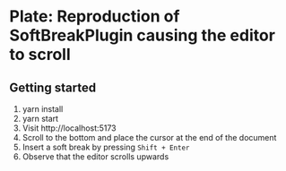 # Plate: Reproduction of SoftBreakPlugin causing the editor to scroll

## Getting started

1. yarn install
2. yarn start
3. Visit http://localhost:5173
4. Scroll to the bottom and place the cursor at the end of the document
5. Insert a soft break by pressing `Shift + Enter`
6. Observe that the editor scrolls upwards
